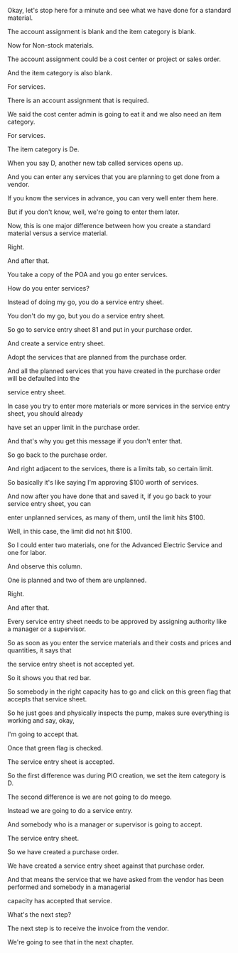  
Okay, let's stop here for a minute and see what we have done for a standard material.

The account assignment is blank and the item category is blank.

Now for Non-stock materials.

The account assignment could be a cost center or project or sales order.

And the item category is also blank.

For services.

There is an account assignment that is required.

We said the cost center admin is going to eat it and we also need an item category.

For services.

The item category is De.

When you say D, another new tab called services opens up.

And you can enter any services that you are planning to get done from a vendor.

If you know the services in advance, you can very well enter them here.

But if you don't know, well, we're going to enter them later.

Now, this is one major difference between how you create a standard material versus a service material.

Right.

And after that.

You take a copy of the POA and you go enter services.

How do you enter services?

Instead of doing my go, you do a service entry sheet.

You don't do my go, but you do a service entry sheet.

So go to service entry sheet 81 and put in your purchase order.

And create a service entry sheet.

Adopt the services that are planned from the purchase order.

And all the planned services that you have created in the purchase order will be defaulted into the

service entry sheet.

In case you try to enter more materials or more services in the service entry sheet, you should already

have set an upper limit in the purchase order.

And that's why you get this message if you don't enter that.

So go back to the purchase order.

And right adjacent to the services, there is a limits tab, so certain limit.

So basically it's like saying I'm approving $100 worth of services.

And now after you have done that and saved it, if you go back to your service entry sheet, you can

enter unplanned services, as many of them, until the limit hits $100.

Well, in this case, the limit did not hit $100.

So I could enter two materials, one for the Advanced Electric Service and one for labor.

And observe this column.

One is planned and two of them are unplanned.

Right.

And after that.

Every service entry sheet needs to be approved by assigning authority like a manager or a supervisor.

So as soon as you enter the service materials and their costs and prices and quantities, it says that

the service entry sheet is not accepted yet.

So it shows you that red bar.

So somebody in the right capacity has to go and click on this green flag that accepts that service sheet.

So he just goes and physically inspects the pump, makes sure everything is working and say, okay,

I'm going to accept that.

Once that green flag is checked.

The service entry sheet is accepted.

So the first difference was during PIO creation, we set the item category is D.

The second difference is we are not going to do meego.

Instead we are going to do a service entry.

And somebody who is a manager or supervisor is going to accept.

The service entry sheet.

So we have created a purchase order.

We have created a service entry sheet against that purchase order.

And that means the service that we have asked from the vendor has been performed and somebody in a managerial

capacity has accepted that service.

What's the next step?

The next step is to receive the invoice from the vendor.

We're going to see that in the next chapter.